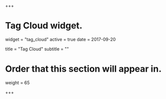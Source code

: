 +++
# Tag Cloud widget.
widget = "tag_cloud"
active = true
date = 2017-09-20

title = "Tag Cloud"
subtitle = ""

# Order that this section will appear in.
weight = 65

+++

